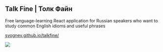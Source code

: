 ## Talk Fine | Толк Файн

Free language-learning React application for Russian speakers who want to study common English idioms and useful phrases<br>

[svognev.github.io/talkfine/](https://svognev.github.io/talkfine/)

![](https://pp.userapi.com/c846419/v846419453/18eeea/pwh-X2lx438.jpg)
